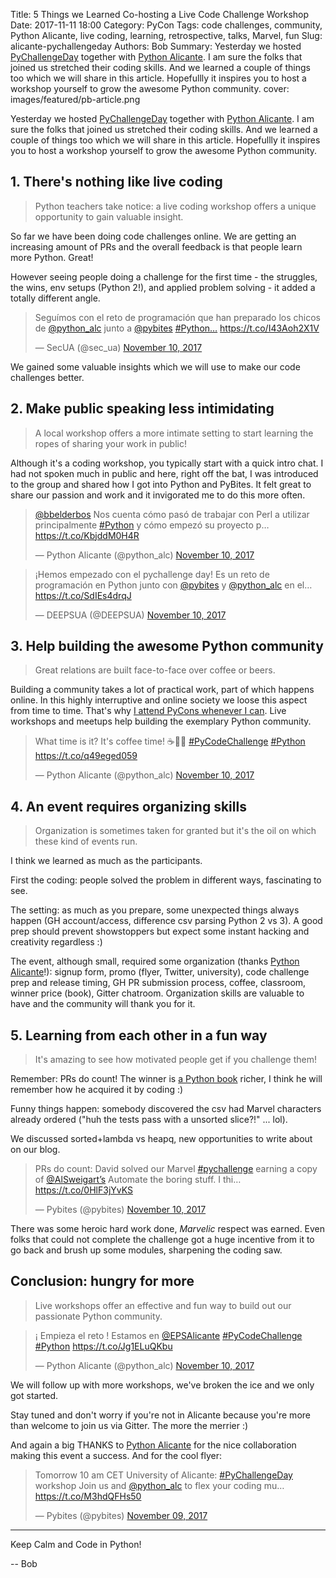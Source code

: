 Title: 5 Things we Learned Co-hosting a Live Code Challenge Workshop
Date: 2017-11-11 18:00
Category: PyCon
Tags: code challenges, community, Python Alicante, live coding, learning, retrospective, talks, Marvel, fun
Slug: alicante-pychallengeday
Authors: Bob
Summary: Yesterday we hosted [PyChallengeDay](https://pybit.es/codechallenge44.html) together with [Python Alicante](https://twitter.com/python_alc?lang=en). I am sure the folks that joined us stretched their coding skills. And we learned a couple of things too which we will share in this article. Hopefullly it inspires you to host a workshop yourself to grow the awesome Python community.
cover: images/featured/pb-article.png

Yesterday we hosted [PyChallengeDay](https://pybit.es/codechallenge44.html) together with [Python Alicante](https://twitter.com/python_alc?lang=en). I am sure the folks that joined us stretched their coding skills. And we learned a couple of things too which we will share in this article. Hopefullly it inspires you to host a workshop yourself to grow the awesome Python community.

## 1. There's nothing like live coding

> Python teachers take notice: a live coding workshop offers a unique opportunity to gain valuable insight.

So far we have been doing code challenges online. We are getting an increasing amount of PRs and the overall feedback is that people learn more Python. Great!

However seeing people doing a challenge for the first time - the struggles, the wins, env setups (Python 2!), and applied problem solving - it added a totally different angle. 

<blockquote class="twitter-tweet"><p>Seguímos con el reto de programación que han preparado los chicos de <a href="https://twitter.com/@python_alc" target="_blank">@python_alc</a> junto a <a href="https://twitter.com/@pybites" target="_blank">@pybites</a> <a href="https://twitter.com/search/#Python…" target="_blank">#Python…</a> <a href="https://t.co/I43Aoh2X1V" title="https://t.co/I43Aoh2X1V" target="_blank">https://t.co/I43Aoh2X1V</a></p>— SecUA (@sec_ua) <a href="https://twitter.com/sec_ua/status/928944274049204224" data-datetime="2017-11-10T11:15:48+00:00">November 10, 2017</a></blockquote>

We gained some valuable insights which we will use to make our code challenges better. 

## 2. Make public speaking less intimidating

> A local workshop offers a more intimate setting to start learning the ropes of sharing your work in public!

Although it's a coding workshop, you typically start with a quick intro chat. I had not spoken much in public and here, right off the bat, I was introduced to the group and shared how I got into Python and PyBites. It felt great to share our passion and work and it invigorated me to do this more often. 

<blockquote class="twitter-tweet"><p><a href="https://twitter.com/@bbelderbos" target="_blank">@bbelderbos</a> Nos cuenta cómo pasó de trabajar con Perl a utilizar principalmente <a href="https://twitter.com/search/#Python" target="_blank">#Python</a> y cómo empezó su proyecto p… <a href="https://t.co/KbjddM0H4R" title="https://t.co/KbjddM0H4R" target="_blank">https://t.co/KbjddM0H4R</a></p>— Python Alicante (@python_alc) <a href="https://twitter.com/python_alc/status/928918145322057729" data-datetime="2017-11-10T09:31:58+00:00">November 10, 2017</a></blockquote>

<blockquote class="twitter-tweet"><p>¡Hemos empezado con el pychallenge day! Es un reto de programación en Python junto con <a href="https://twitter.com/@pybites" target="_blank">@pybites</a> y <a href="https://twitter.com/@python_alc" target="_blank">@python_alc</a> en el… <a href="https://t.co/SdIEs4drqJ" title="https://t.co/SdIEs4drqJ" target="_blank">https://t.co/SdIEs4drqJ</a></p>— DEEPSUA (@DEEPSUA) <a href="https://twitter.com/DEEPSUA/status/928933283102064640" data-datetime="2017-11-10T10:32:08+00:00">November 10, 2017</a></blockquote>

## 3. Help building the awesome Python community

> Great relations are built face-to-face over coffee or beers. 

Building a community takes a lot of practical work, part of which happens online. In this highly interruptive and online society we loose this aspect from time to time. That's why [I attend PyCons whenever I can](https://pybit.es/pycon-2017.html). Live workshops and meetups help building the exemplary Python community.

<blockquote class="twitter-tweet"><p>What time is it? It's coffee time! ☕️🍵😌 <a href="https://twitter.com/search/#PyCodeChallenge" target="_blank">#PyCodeChallenge</a> <a href="https://twitter.com/search/#Python" target="_blank">#Python</a> <a href="https://t.co/q49eged059" title="https://t.co/q49eged059" target="_blank">https://t.co/q49eged059</a></p>— Python Alicante (@python_alc) <a href="https://twitter.com/python_alc/status/928941082175528961" data-datetime="2017-11-10T11:03:07+00:00">November 10, 2017</a></blockquote> 

## 4. An event requires organizing skills

> Organization is sometimes taken for granted but it's the oil on which these kind of events run. 

I think we learned as much as the participants. 

First the coding: people solved the problem in different ways, fascinating to see. 

The setting: as much as you prepare, some unexpected things always happen (GH account/access, difference csv parsing Python 2 vs 3). A good prep should prevent showstoppers but expect some instant hacking and creativity regardless :)

The event, although small, required some organization (thanks [Python Alicante](https://twitter.com/python_alc?lang=en)!): signup form, promo (flyer, Twitter, university), code challenge prep and release timing, GH PR submission process, coffee, classroom, winner price (book), Gitter chatroom. Organization skills are valuable to have and the community will thank you for it.

## 5. Learning from each other in a fun way

> It's amazing to see how motivated people get if you challenge them! 

Remember: PRs do count! The winner is [a Python book](https://pybit.es/automate_the_boring_stuff_review.html) richer, I think he will remember how he acquired it by coding :) 

Funny things happen: somebody discovered the csv had Marvel characters already ordered ("huh the tests pass with a unsorted slice?!" ... lol). 

We discussed sorted+lambda vs heapq, new opportunities to write about on our blog.

<blockquote class="twitter-tweet"><p>PRs do count: David solved our Marvel <a href="https://twitter.com/search/#pychallenge" target="_blank">#pychallenge</a> earning a copy of <a href="https://twitter.com/@AlSweigart’s" target="_blank">@AlSweigart’s</a> Automate the boring stuff. I thi… <a href="https://t.co/0HlF3jYvKS" title="https://t.co/0HlF3jYvKS" target="_blank">https://t.co/0HlF3jYvKS</a></p>— Pybites (@pybites) <a href="https://twitter.com/pybites/status/929007513076461568" data-datetime="2017-11-10T15:27:05+00:00">November 10, 2017</a></blockquote> 

There was some heroic hard work done, *Marvelic* respect was earned. Even folks that could not complete the challenge got a huge incentive from it to go back and brush up some modules, sharpening the coding saw.

## Conclusion: hungry for more

> Live workshops offer an effective and fun way to build out our passionate Python community. 

<blockquote class="twitter-tweet"><p>¡ Empieza el reto ! Estamos en <a href="https://twitter.com/@EPSAlicante" target="_blank">@EPSAlicante</a> <a href="https://twitter.com/search/#PyCodeChallenge" target="_blank">#PyCodeChallenge</a> <a href="https://twitter.com/search/#Python" target="_blank">#Python</a> <a href="https://t.co/Jg1ELuQKbu" title="https://t.co/Jg1ELuQKbu" target="_blank">https://t.co/Jg1ELuQKbu</a></p>— Python Alicante (@python_alc) <a href="https://twitter.com/python_alc/status/928919098754584577" data-datetime="2017-11-10T09:35:46+00:00">November 10, 2017</a></blockquote>

We will follow up with more workshops, we've broken the ice and we only got started.

Stay tuned and don't worry if you're not in Alicante because you're more than welcome to join us via Gitter. The more the merrier :)

And again a big THANKS to [Python Alicante](https://twitter.com/python_alc?lang=en) for the nice collaboration making this event a success. And for the cool flyer:

<blockquote class="twitter-tweet"><p>Tomorrow 10 am CET University of Alicante: <a href="https://twitter.com/search/#PyChallengeDay" target="_blank">#PyChallengeDay</a> workshop Join us and <a href="https://twitter.com/@python_alc" target="_blank">@python_alc</a> to flex your coding mu… <a href="https://t.co/M3hdQFHs50" title="https://t.co/M3hdQFHs50" target="_blank">https://t.co/M3hdQFHs50</a></p>— Pybites (@pybites) <a href="https://twitter.com/pybites/status/928565131881172992" data-datetime="2017-11-09T10:09:14+00:00">November 09, 2017</a></blockquote>

---

Keep Calm and Code in Python!

-- Bob
